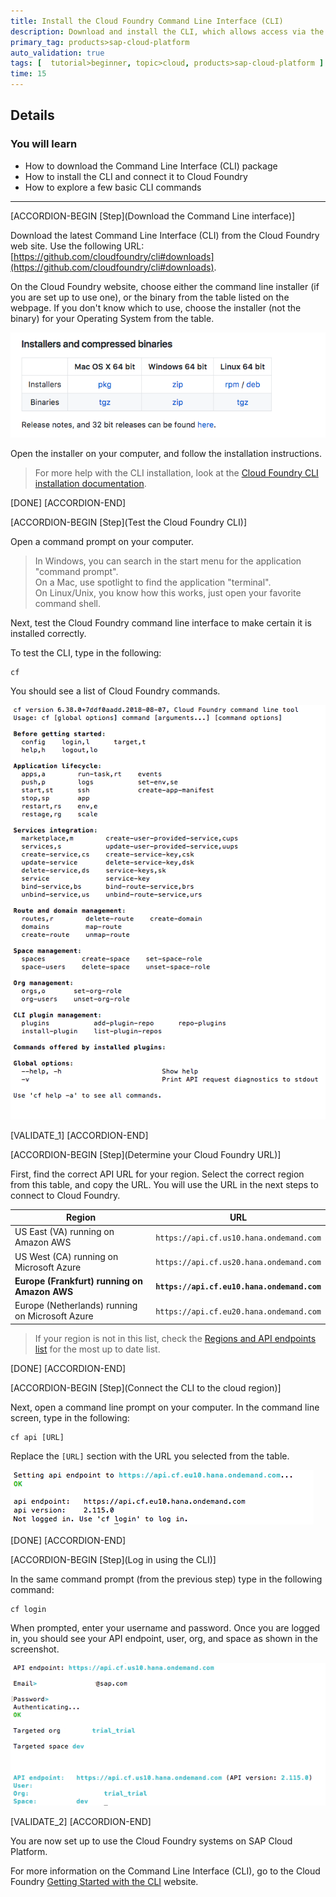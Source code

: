 ```yaml
---
title: Install the Cloud Foundry Command Line Interface (CLI)
description: Download and install the CLI, which allows access via the command line.
primary_tag: products>sap-cloud-platform
auto_validation: true
tags: [  tutorial>beginner, topic>cloud, products>sap-cloud-platform ]
time: 15
---
```


## Details
### You will learn  
 - How to download the Command Line Interface (CLI) package
 - How to install the CLI and connect it to Cloud Foundry
 - How to explore a few basic CLI commands

---

[ACCORDION-BEGIN [Step](Download the Command Line interface)]

Download the latest Command Line Interface (CLI) from the Cloud Foundry web site.  Use the following URL:  [https://github.com/cloudfoundry/cli#downloads](https://github.com/cloudfoundry/cli#downloads).

On the Cloud Foundry website, choose either the command line installer (if you are set up to use one), or the binary from the table listed on the webpage.  If you don't know which to use, choose the installer (not the binary) for your Operating System from the table.

![Download matrix from the Cloud Foundry website](4.png)

Open the installer on your computer, and follow the installation instructions.

> For more help with the CLI installation, look at the [Cloud Foundry CLI installation documentation](http://docs.cloudfoundry.org/cf-cli/install-go-cli.html).

[DONE]
[ACCORDION-END]

[ACCORDION-BEGIN [Step](Test the Cloud Foundry CLI)]

Open a command prompt on your computer.  

> In Windows, you can search in the start menu for the application "command prompt".  
> On a Mac, use spotlight to find the application "terminal".  
> On Linux/Unix, you know how this works, just open your favorite command shell.

Next, test the Cloud Foundry command line interface to make certain it is installed correctly.

To test the CLI, type in the following:

    cf

You should see a list of Cloud Foundry commands.

![Cloud Foundry list of Commands](2.png)

[VALIDATE_1]
[ACCORDION-END]

[ACCORDION-BEGIN [Step](Determine your Cloud Foundry URL)]

First, find the correct API URL for your region.  Select the correct region from this table, and copy the URL.  You will use the URL in the next steps to connect to Cloud Foundry.  

| Region                                          | URL                                         |
| ----------------------------------------------- | ---------------------------------------     |
| US East (VA) running on Amazon AWS              | `https://api.cf.us10.hana.ondemand.com`     |
| US West (CA) running on Microsoft Azure         | `https://api.cf.us20.hana.ondemand.com`     |
| **Europe (Frankfurt) running on Amazon AWS**    | **`https://api.cf.eu10.hana.ondemand.com`** |
| Europe (Netherlands) running on Microsoft Azure | `https://api.cf.eu20.hana.ondemand.com`     |

> If your region is not in this list, check the [Regions and API endpoints list](https://help.sap.com/viewer/65de2977205c403bbc107264b8eccf4b/Cloud/en-US/350356d1dc314d3199dca15bd2ab9b0e.html#loiof344a57233d34199b2123b9620d0bb41) for the most up to date list.

[DONE]
[ACCORDION-END]

[ACCORDION-BEGIN [Step](Connect the CLI to the cloud region)]

Next, open a command line prompt on your computer.  In the command line screen, type in the following:

    cf api [URL]

Replace the `[URL]` section with the URL you selected from the table.


![Set the Command Line region URL](4-frankfurt.png)

[DONE]
[ACCORDION-END]

[ACCORDION-BEGIN [Step](Log in using the CLI)]

In the same command prompt (from the previous step) type in the following command:

    cf login

When prompted, enter your username and password.  Once you are logged in, you should see your API endpoint, user, org, and space as shown in the screenshot.

![Login to the region using the CLI](5b.png)


[VALIDATE_2]
[ACCORDION-END]


You are now set up to use the Cloud Foundry systems on SAP Cloud Platform.

For more information on the Command Line Interface (CLI), go to the Cloud Foundry [Getting Started with the CLI](http://docs.cloudfoundry.org/cf-cli/getting-started.html) website.
